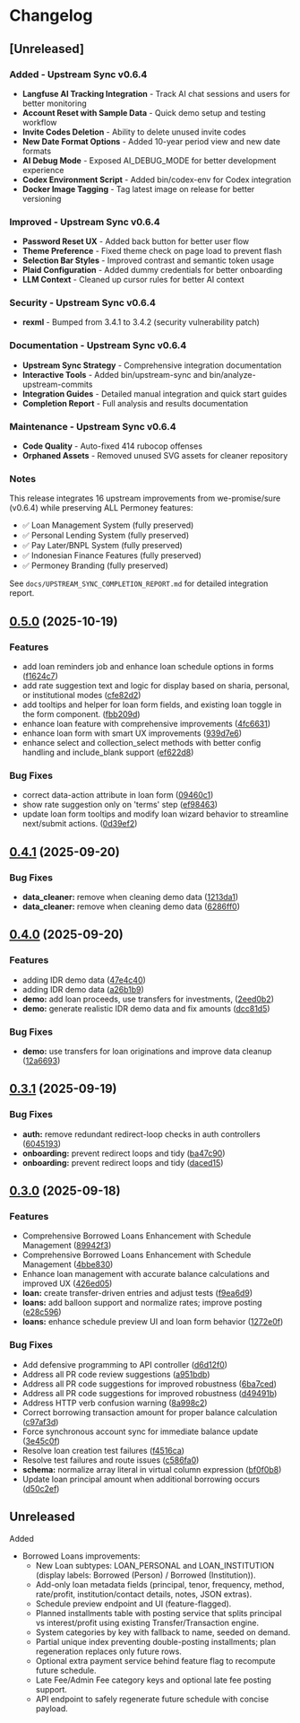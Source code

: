 # Changelog

## [Unreleased]

### Added - Upstream Sync v0.6.4

- **Langfuse AI Tracking Integration** - Track AI chat sessions and users for better monitoring
- **Account Reset with Sample Data** - Quick demo setup and testing workflow
- **Invite Codes Deletion** - Ability to delete unused invite codes
- **New Date Format Options** - Added 10-year period view and new date formats
- **AI Debug Mode** - Exposed AI_DEBUG_MODE for better development experience
- **Codex Environment Script** - Added bin/codex-env for Codex integration
- **Docker Image Tagging** - Tag latest image on release for better versioning

### Improved - Upstream Sync v0.6.4

- **Password Reset UX** - Added back button for better user flow
- **Theme Preference** - Fixed theme check on page load to prevent flash
- **Selection Bar Styles** - Improved contrast and semantic token usage
- **Plaid Configuration** - Added dummy credentials for better onboarding
- **LLM Context** - Cleaned up cursor rules for better AI context

### Security - Upstream Sync v0.6.4

- **rexml** - Bumped from 3.4.1 to 3.4.2 (security vulnerability patch)

### Documentation - Upstream Sync v0.6.4

- **Upstream Sync Strategy** - Comprehensive integration documentation
- **Interactive Tools** - Added bin/upstream-sync and bin/analyze-upstream-commits
- **Integration Guides** - Detailed manual integration and quick start guides
- **Completion Report** - Full analysis and results documentation

### Maintenance - Upstream Sync v0.6.4

- **Code Quality** - Auto-fixed 414 rubocop offenses
- **Orphaned Assets** - Removed unused SVG assets for cleaner repository

### Notes

This release integrates 16 upstream improvements from we-promise/sure (v0.6.4) while preserving ALL Permoney features:

- ✅ Loan Management System (fully preserved)
- ✅ Personal Lending System (fully preserved)
- ✅ Pay Later/BNPL System (fully preserved)
- ✅ Indonesian Finance Features (fully preserved)
- ✅ Permoney Branding (fully preserved)

See `docs/UPSTREAM_SYNC_COMPLETION_REPORT.md` for detailed integration report.

## [0.5.0](https://github.com/hendripermana/permoney/compare/v0.4.1...v0.5.0) (2025-10-19)

### Features

- add loan reminders job and enhance loan schedule options in forms ([f1624c7](https://github.com/hendripermana/permoney/commit/f1624c771b5bd44d8827fd74e779a5b04a6ca139))
- add rate suggestion text and logic for display based on sharia, personal, or institutional modes ([cfe82d2](https://github.com/hendripermana/permoney/commit/cfe82d28347c1f03cd1b3d9f56560dc95662a7f4))
- add tooltips and helper for loan form fields, and existing loan toggle in the form component. ([fbb209d](https://github.com/hendripermana/permoney/commit/fbb209dd0e3e07a628800e2c5e57456b294e393c))
- enhance loan feature with comprehensive improvements ([4fc6631](https://github.com/hendripermana/permoney/commit/4fc66311f587f4604592ac71d61d2b71071a14a4))
- enhance loan form with smart UX improvements ([939d7e6](https://github.com/hendripermana/permoney/commit/939d7e6069c87ee6bcc837b691910eb5b8d151bf))
- enhance select and collection_select methods with better config handling and include_blank support ([ef622d8](https://github.com/hendripermana/permoney/commit/ef622d8676fe69957fe63dcef3f689ef1a069de8))

### Bug Fixes

- correct data-action attribute in loan form ([09460c1](https://github.com/hendripermana/permoney/commit/09460c12729f1a4c56c0ff3f9ced23923e0fac76))
- show rate suggestion only on 'terms' step ([ef98463](https://github.com/hendripermana/permoney/commit/ef98463bf1a4c463fae0dc1abef3fff2b20ca220))
- update loan form tooltips and modify loan wizard behavior to streamline next/submit actions. ([0d39ef2](https://github.com/hendripermana/permoney/commit/0d39ef23359efa5c1f794c432202e5435cca0730))

## [0.4.1](https://github.com/hendripermana/permoney/compare/v0.4.0...v0.4.1) (2025-09-20)

### Bug Fixes

- **data_cleaner:** remove when cleaning demo data ([1213da1](https://github.com/hendripermana/permoney/commit/1213da1c16f70b5efad825dc5d067f84805012bc))
- **data_cleaner:** remove when cleaning demo data ([6286ff0](https://github.com/hendripermana/permoney/commit/6286ff04d3229763a3aa44e558da72acdeeb10ab))

## [0.4.0](https://github.com/hendripermana/permoney/compare/v0.3.1...v0.4.0) (2025-09-20)

### Features

- adding IDR demo data ([47e4c40](https://github.com/hendripermana/permoney/commit/47e4c40af994caa8ba67b99294b0d5796893ccab))
- adding IDR demo data ([a26b1b9](https://github.com/hendripermana/permoney/commit/a26b1b9b3e3149355a771c12fa9e00a96059e315))
- **demo:** add loan proceeds, use transfers for investments, ([2eed0b2](https://github.com/hendripermana/permoney/commit/2eed0b276f23448ad46029e546d09c579e13265a))
- **demo:** generate realistic IDR demo data and fix amounts ([dcc81d5](https://github.com/hendripermana/permoney/commit/dcc81d50e3eb559ce9f106b754b9a373c876460d))

### Bug Fixes

- **demo:** use transfers for loan originations and improve data cleanup ([12a6693](https://github.com/hendripermana/permoney/commit/12a6693f1f3190a322442bda8b57ca35be9cec59))

## [0.3.1](https://github.com/hendripermana/permoney/compare/v0.3.0...v0.3.1) (2025-09-19)

### Bug Fixes

- **auth:** remove redundant redirect-loop checks in auth controllers ([6045193](https://github.com/hendripermana/permoney/commit/60451935d542925d36cbc0db06dc002b67a1298f))
- **onboarding:** prevent redirect loops and tidy ([ba47c90](https://github.com/hendripermana/permoney/commit/ba47c90be7c3bc1534e48bbd311bed0e706cdc95))
- **onboarding:** prevent redirect loops and tidy ([daced15](https://github.com/hendripermana/permoney/commit/daced1526399d86af3cf0ddf8d5aed278a9f5266))

## [0.3.0](https://github.com/hendripermana/permoney/compare/v0.2.1...v0.3.0) (2025-09-18)

### Features

- Comprehensive Borrowed Loans Enhancement with Schedule Management ([89942f3](https://github.com/hendripermana/permoney/commit/89942f399b5810d979426f7805c5de49722ead34))
- Comprehensive Borrowed Loans Enhancement with Schedule Management ([4bbe830](https://github.com/hendripermana/permoney/commit/4bbe8308365061b38c3f9844e83fcfbcec6e4e2d))
- Enhance loan management with accurate balance calculations and improved UX ([426ed05](https://github.com/hendripermana/permoney/commit/426ed05b5efad74ef98eab9b4d93f6f316806558))
- **loan:** create transfer-driven entries and adjust tests ([f9ea6d9](https://github.com/hendripermana/permoney/commit/f9ea6d9881dc68f8418e26c56b50ca261eb37837))
- **loans:** add balloon support and normalize rates; improve posting ([e28c596](https://github.com/hendripermana/permoney/commit/e28c596af4b54e274c3d465f1af625904d516a98))
- **loans:** enhance schedule preview UI and loan form behavior ([1272e0f](https://github.com/hendripermana/permoney/commit/1272e0f3db70f6859c4fed4b0bf4ea358e476210))

### Bug Fixes

- Add defensive programming to API controller ([d6d12f0](https://github.com/hendripermana/permoney/commit/d6d12f067378d599beac95a688af8cbc8f6df2e3))
- Address all PR code review suggestions ([a951bdb](https://github.com/hendripermana/permoney/commit/a951bdbf6b5474f35b3718e3de370e5142964ab6))
- Address all PR code suggestions for improved robustness ([6ba7ced](https://github.com/hendripermana/permoney/commit/6ba7cedc7b40e4d5eeba2d66a46c34390a52dae0))
- Address all PR code suggestions for improved robustness ([d49491b](https://github.com/hendripermana/permoney/commit/d49491b9039a934237e8f9a871e2cd3636f85e60))
- Address HTTP verb confusion warning ([8a998c2](https://github.com/hendripermana/permoney/commit/8a998c23b96df835d020cb8480cef956c4400a6e))
- Correct borrowing transaction amount for proper balance calculation ([c97af3d](https://github.com/hendripermana/permoney/commit/c97af3d14ffb2a033ebbb04a4fb64c1981ab9c66))
- Force synchronous account sync for immediate balance update ([3e45c0f](https://github.com/hendripermana/permoney/commit/3e45c0f829cbbfbe9b6589f2aaf77bdee7f6bca4))
- Resolve loan creation test failures ([f4516ca](https://github.com/hendripermana/permoney/commit/f4516ca14756948292d84ebc40ebc8bf325049f4))
- Resolve test failures and route issues ([c586fa0](https://github.com/hendripermana/permoney/commit/c586fa0c412782ef0f677acc7fabd843a5cc91ff))
- **schema:** normalize array literal in virtual column expression ([bf0f0b8](https://github.com/hendripermana/permoney/commit/bf0f0b84183b22f3eac8ea4ab48f9ba631198c64))
- Update loan principal amount when additional borrowing occurs ([d50c2ef](https://github.com/hendripermana/permoney/commit/d50c2ef4e4db9bc5b4fb0dc80a968ebb2c53a81f))

## Unreleased

Added

- Borrowed Loans improvements:
  - New Loan subtypes: LOAN_PERSONAL and LOAN_INSTITUTION (display labels: Borrowed (Person) / Borrowed (Institution)).
  - Add-only loan metadata fields (principal, tenor, frequency, method, rate/profit, institution/contact details, notes, JSON extras).
  - Schedule preview endpoint and UI (feature-flagged).
  - Planned installments table with posting service that splits principal vs interest/profit using existing Transfer/Transaction engine.
  - System categories by key with fallback to name, seeded on demand.
  - Partial unique index preventing double-posting installments; plan regeneration replaces only future rows.
  - Optional extra payment service behind feature flag to recompute future schedule.
  - Late Fee/Admin Fee category keys and optional late fee posting support.
  - API endpoint to safely regenerate future schedule with concise payload.
